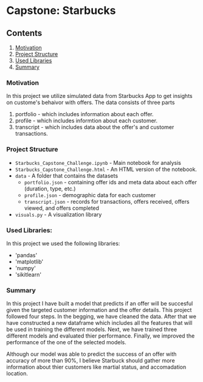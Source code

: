 # Capstone: Starbucks

## Contents
1. [Motivation](#motivation)
2. [Project Structure](#projectstructure)
3. [Used Libraries](#usedlibraries)
4. [Summary](#summary)

<a name="motivation"></a>
### Motivation
In this project we utilize simulated data from Starbucks App to get insights on custome's behaivor with offers.
The data consists of three parts 
1. portfolio - which includes information about each offer.
2. profile - which includes informtion about each customer.
3. transcript - which includes data about the offer's and customer transactions.


<a name="projectstructure"></a>
### Project Structure
- `Starbucks_Capstone_Challenge.ipynb` - Main notebook for analysis
- `Starbucks_Capstone_Challenge.html` - An HTML version of the notebook.
- `data` - A folder that contains the datasets
  * `portfolio.json` - containing offer ids and meta data about each offer (duration, type, etc.)
  * `profile.json` - demographic data for each customer
  * `transcript.json` - records for transactions, offers received, offers viewed, and offers completed
- `visuals.py` - A visualization library

<a name="usedlibraries"></a>
### Used Libraries:
In this project we used the following libraries:
- 'pandas'
- 'matplotlib'
- 'numpy'
- 'sikitlearn'

<a name="summary"></a>
### Summary

In this project I have built a model that predicts if an offer will be succesful given the targeted customer information and the offer details. This project followed four steps. In the begging, we have cleaned the data. After that we have constructed a new dataframe which includes all the features that will be used in training the different models. Next, we have trained three different models and evaluated thier performance. Finally, we improved the performance of the one of the selected models.

Although our model was able to predict the success of an offer with accuracy of more than 90%, I believe Starbuck should gather more information about thier customers like martial status, and accomadation location.